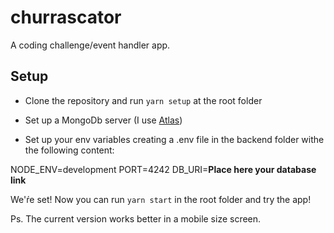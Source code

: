 # churrascator
A coding challenge/event handler app.

## Setup

- Clone the repository and run ```yarn setup``` at the root folder
- Set up a MongoDb server (I use [Atlas](https://www.mongodb.com/cloud/atlas))

- Set up your env variables creating a .env file in the backend folder withe the following content:

NODE_ENV=development
PORT=4242
DB_URI=**Place here your database link**

We'ŕe set! Now you can run ```yarn start``` in the root folder and try the app!

Ps. The current version works better in a mobile size screen.
